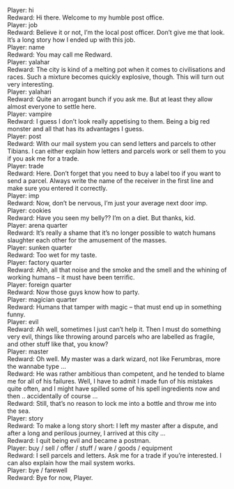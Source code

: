 Player: hi  
Redward: Hi there. Welcome to my humble post office.  
Player: job  
Redward: Believe it or not, I’m the local post officer. Don’t give me that look. It’s a long story how I ended up with this job.  
Player: name  
Redward: You may call me Redward.  
Player: yalahar  
Redward: The city is kind of a melting pot when it comes to civilisations and races. Such a mixture becomes quickly explosive, though. This will turn out very interesting.  
Player: yalahari  
Redward: Quite an arrogant bunch if you ask me. But at least they allow almost everyone to settle here.  
Player: vampire  
Redward: I guess I don’t look really appetising to them. Being a big red monster and all that has its advantages I guess.  
Player: post  
Redward: With our mail system you can send letters and parcels to other Tibians. I can either explain how letters and parcels work or sell them to you if you ask me for a trade.  
Player: trade  
Redward: Here. Don’t forget that you need to buy a label too if you want to send a parcel. Always write the name of the receiver in the first line and make sure you entered it correctly.  
Player: imp  
Redward: Now, don’t be nervous, I’m just your average next door imp.  
Player: cookies  
Redward: Have you seen my belly?? I’m on a diet. But thanks, kid.  
Player: arena quarter  
Redward: It’s really a shame that it’s no longer possible to watch humans slaughter each other for the amusement of the masses.  
Player: sunken quarter  
Redward: Too wet for my taste.  
Player: factory quarter  
Redward: Ahh, all that noise and the smoke and the smell and the whining of working humans – it must have been terrific.  
Player: foreign quarter  
Redward: Now those guys know how to party.  
Player: magician quarter  
Redward: Humans that tamper with magic – that must end up in something funny.  
Player: evil  
Redward: Ah well, sometimes I just can’t help it. Then I must do something very evil, things like throwing around parcels who are labelled as fragile, and other stuff like that, you know?  
Player: master  
Redward: Oh well. My master was a dark wizard, not like Ferumbras, more the wannabe type …  
Redward: He was rather ambitious than competent, and he tended to blame me for all of his failures. Well, I have to admit I made fun of his mistakes quite often, and I might have spilled some of his spell ingredients now and then .. accidentally of course …  
Redward: Still, that’s no reason to lock me into a bottle and throw me into the sea.  
Player: story  
Redward: To make a long story short: I left my master after a dispute, and after a long and perilous journey, I arrived at this city …  
Redward: I quit being evil and became a postman.  
Player: buy / sell / offer / stuff / ware / goods / equipment  
Redward: I sell parcels and letters. Ask me for a trade if you’re interested. I can also explain how the mail system works.  
Player: bye / farewell  
Redward: Bye for now, Player.  
